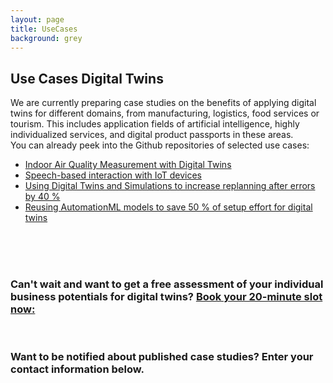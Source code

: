 ```yaml
---
layout: page
title: UseCases
background: grey
---
```


<div class="col-lg-12 text-center">
	<h2 class="section-heading text-uppercase">Use Cases Digital Twins</h2>
</div>
<div class="col-lg-12">
We are currently preparing case studies on the benefits of applying digital twins for different domains, from <span class="text-success">manufacturing, logistics, food services or tourism</span>. This includes application fields of <span class="text-success">artificial intelligence, highly individualized services, and digital product passports</span> in these areas. 
<br/>
You can already peek into the Github repositories of selected use cases:
<ul>
<li><a href="https://github.com/cdl-mint/IndoorAirQuality_DigitalTwin_Exemplar">Indoor Air Quality Measurement with Digital Twins</a></li>
<li><a href="https://github.com/cdl-mint/SpeechInterface_DigitalTwins">Speech-based interaction with IoT devices</a></li>
<li><a href="https://github.com/cdl-mint/momot-reactive">Using Digital Twins and Simulations to increase replanning after errors by 40 %</a></li>
<li> <a href="https://github.com/cdl-mint/mde4dts"> Reusing AutomationML models to save 50 % of setup effort for digital twins</a></li>
</ul>
<br/><br/><br/>

<h3> Can't wait and want to get a free assessment of your individual business potentials for digital twins? <span class="text-success"><a href="https://meetings.hubspot.com/daniel-lehner">Book your 20-minute slot now:</a></span> </h3><br/>

<h3>Want to be notified about published case studies? <span class="text-success">Enter your contact information below.</span></h3> 
	
<script charset="utf-8" type="text/javascript" src="//js.hsforms.net/forms/embed/v2.js"></script>
<script>
  hbspt.forms.create({
    portalId: "47996431",
    formId: "2960931d-de2a-4f49-b64f-508bd8c209a9"
  });
</script>
<br/>
<br/>
</div>

